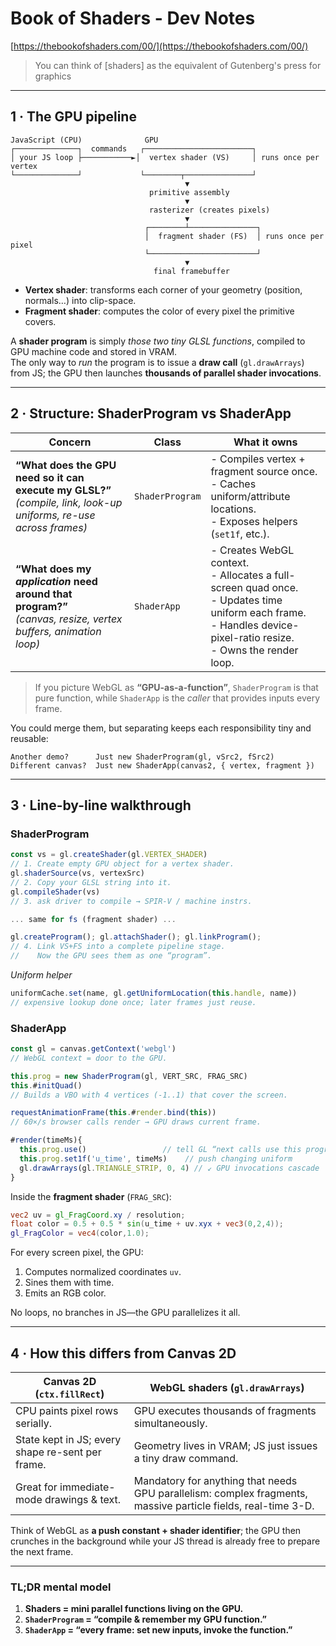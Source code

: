 # Book of Shaders - Dev Notes

[https://thebookofshaders.com/00/](https://thebookofshaders.com/00/)

> You can think of \[shaders\] as the equivalent of Gutenberg's press for graphics

---

## 1 · The GPU pipeline

```
JavaScript (CPU)              GPU
┌──────────────┐  commands   ┌────────────────────────┐
│ your JS loop ├───────────►│  vertex shader (VS)     │ runs once per vertex
└──────────────┘             └────────┬───────────────┘
                                       ▼
                               primitive assembly
                                       ▼
                               rasterizer (creates pixels)
                                       ▼
                              ┌────────┴───────────────┐
                              │  fragment shader (FS)  │ runs once per pixel
                              └────────────────────────┘
                                       ▼
                                final framebuffer
```

* **Vertex shader**: transforms each corner of your geometry (position, normals…) into clip-space.  
* **Fragment shader**: computes the color of every pixel the primitive covers.  

A **shader program** is simply *those two tiny GLSL functions*, compiled to GPU machine code and stored in VRAM.  
The only way to *run* the program is to issue a **draw call** (`gl.drawArrays`) from JS; the GPU then launches **thousands of parallel shader invocations**.

---

## 2 · Structure: ShaderProgram vs ShaderApp

| Concern | Class | What it owns |
|---------|-------|--------------|
| **“What does the GPU need so it can execute my GLSL?”**<br>*(compile, link, look-up uniforms, re-use across frames)* | `ShaderProgram` | - Compiles vertex + fragment source once.<br>- Caches uniform/attribute locations.<br>- Exposes helpers (`set1f`, etc.). |
| **“What does my *application* need around that program?”**<br>*(canvas, resize, vertex buffers, animation loop)* | `ShaderApp` | - Creates WebGL context.<br>- Allocates a full-screen quad once.<br>- Updates time uniform each frame.<br>- Handles device-pixel-ratio resize.<br>- Owns the render loop. |

> If you picture WebGL as **“GPU-as-a-function”**, `ShaderProgram` is that pure function, while `ShaderApp` is the *caller* that provides inputs every frame.

You could merge them, but separating keeps each responsibility tiny and reusable:

```text
Another demo?      Just new ShaderProgram(gl, vSrc2, fSrc2)
Different canvas?  Just new ShaderApp(canvas2, { vertex, fragment })
```

---

## 3 · Line-by-line walkthrough

### ShaderProgram

```js
const vs = gl.createShader(gl.VERTEX_SHADER)
// 1. Create empty GPU object for a vertex shader.
gl.shaderSource(vs, vertexSrc)
// 2. Copy your GLSL string into it.
gl.compileShader(vs)
// 3. ask driver to compile → SPIR-V / machine instrs.

... same for fs (fragment shader) ...

gl.createProgram(); gl.attachShader(); gl.linkProgram();
// 4. Link VS+FS into a complete pipeline stage.
//    Now the GPU sees them as one “program”.
```

*Uniform helper*

```js
uniformCache.set(name, gl.getUniformLocation(this.handle, name))
// expensive lookup done once; later frames just reuse.
```

### ShaderApp

```js
const gl = canvas.getContext('webgl')
// WebGL context = door to the GPU.

this.prog = new ShaderProgram(gl, VERT_SRC, FRAG_SRC)
this.#initQuad()
// Builds a VBO with 4 vertices (-1..1) that cover the screen.

requestAnimationFrame(this.#render.bind(this))
// 60×/s browser calls render → GPU draws current frame.
```

```js
#render(timeMs){
  this.prog.use()                 // tell GL “next calls use this program”
  this.prog.set1f('u_time', timeMs)    // push changing uniform
  gl.drawArrays(gl.TRIANGLE_STRIP, 0, 4) // ↙ GPU invocations cascade
}
```

Inside the **fragment shader** (`FRAG_SRC`):

```glsl
vec2 uv = gl_FragCoord.xy / resolution;
float color = 0.5 + 0.5 * sin(u_time + uv.xyx + vec3(0,2,4));
gl_FragColor = vec4(color,1.0);
```

For every screen pixel, the GPU:

1. Computes normalized coordinates `uv`.
2. Sines them with time.
3. Emits an RGB color.

No loops, no branches in JS—the GPU parallelizes it all.

---

## 4 · How this differs from Canvas 2D

| Canvas 2D (`ctx.fillRect`) | WebGL shaders (`gl.drawArrays`) |
|---------------------------|---------------------------------|
| CPU paints pixel rows serially. | GPU executes thousands of fragments simultaneously. |
| State kept in JS; every shape re-sent per frame. | Geometry lives in VRAM; JS just issues a tiny draw command. |
| Great for immediate-mode drawings & text. | Mandatory for anything that needs GPU parallelism: complex fragments, massive particle fields, real-time 3-D. |

Think of WebGL as **a push constant + shader identifier**; the GPU then crunches in the background while your JS thread is already free to prepare the next frame.

---

### TL;DR mental model

1. **Shaders = mini parallel functions living on the GPU.**  
2. **`ShaderProgram` = “compile & remember my GPU function.”**  
3. **`ShaderApp` = “every frame: set new inputs, invoke the function.”**
